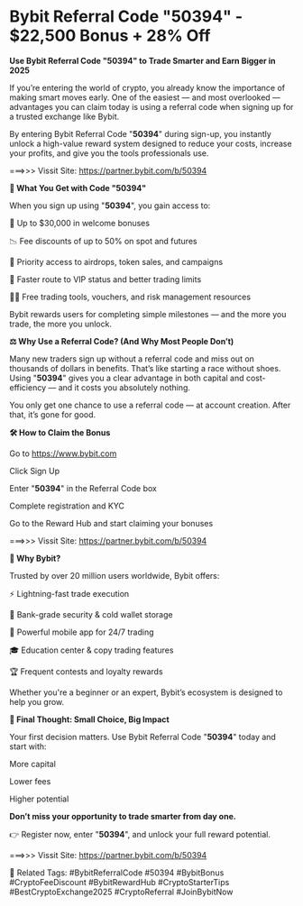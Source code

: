 # Bybit Referral Code "50394" - $22,500 Bonus + 28% Off

**Use Bybit Referral Code "50394" to Trade Smarter and Earn Bigger in 2025**

If you’re entering the world of crypto, you already know the importance of making smart moves early. One of the easiest — and most overlooked — advantages you can claim today is using a referral code when signing up for a trusted exchange like Bybit.

By entering Bybit Referral Code "**50394**" during sign-up, you instantly unlock a high-value reward system designed to reduce your costs, increase your profits, and give you the tools professionals use.

===>>> Vissit Site: https://partner.bybit.com/b/50394

**🎁 What You Get with Code "50394"**

When you sign up using "**50394**", you gain access to:

💸 Up to $30,000 in welcome bonuses

📉 Fee discounts of up to 50% on spot and futures

🎯 Priority access to airdrops, token sales, and campaigns

🚀 Faster route to VIP status and better trading limits

🧑‍💻 Free trading tools, vouchers, and risk management resources

Bybit rewards users for completing simple milestones — and the more you trade, the more you unlock.

**⚖️ Why Use a Referral Code? (And Why Most People Don’t)**

Many new traders sign up without a referral code and miss out on thousands of dollars in benefits. That’s like starting a race without shoes. Using "**50394**" gives you a clear advantage in both capital and cost-efficiency — and it costs you absolutely nothing.

You only get one chance to use a referral code — at account creation. After that, it’s gone for good.

**🛠 How to Claim the Bonus**

Go to https://www.bybit.com

Click Sign Up

Enter "**50394**" in the Referral Code box

Complete registration and KYC

Go to the Reward Hub and start claiming your bonuses

===>>> Vissit Site: https://partner.bybit.com/b/50394


**🧠 Why Bybit?**

Trusted by over 20 million users worldwide, Bybit offers:

⚡ Lightning-fast trade execution

🔐 Bank-grade security & cold wallet storage

📱 Powerful mobile app for 24/7 trading

🎓 Education center & copy trading features

🏆 Frequent contests and loyalty rewards

Whether you're a beginner or an expert, Bybit’s ecosystem is designed to help you grow.

**🚨 Final Thought: Small Choice, Big Impact**

Your first decision matters.
Use Bybit Referral Code "**50394**" today and start with:

More capital

Lower fees

Higher potential

**Don’t miss your opportunity to trade smarter from day one.**

👉 Register now, enter "**50394**", and unlock your full reward potential.

===>>> Vissit Site: https://partner.bybit.com/b/50394


🔖 Related Tags:
#BybitReferralCode #50394 #BybitBonus #CryptoFeeDiscount #BybitRewardHub #CryptoStarterTips #BestCryptoExchange2025 #CryptoReferral #JoinBybitNow

